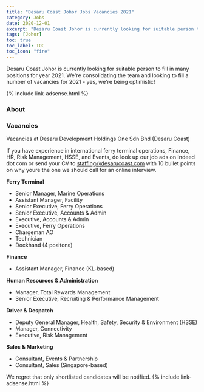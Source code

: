 ```yaml
---
title: "Desaru Coast Johor Jobs Vacancies 2021" 
category: Jobs 
date: 2020-12-01
excerpt: "Desaru Coast Johor is currently looking for suitable person to fill in many positions for year 2021." 
tags: [Johor] 
toc: true 
toc_label: TOC 
toc_icon: "fire" 
--- 
```


<p>Desaru Coast Johor is currently looking for suitable person to fill in many positions for year 2021. We're consolidating the team and looking to fill a number of vacancies for 2021 - yes, we're being optimistic!

</p>{% include link-adsense.html %} 

### About

### Vacancies
Vacancies at Desaru Development Holdings One Sdn Bhd (Desaru Coast)

If you have experience in international ferry terminal operations, Finance, HR, Risk Management, HSSE, and
Events, do look up our job ads on Indeed dot com or send your CV to staffing@desarucoast.com with 10
bullet points on why youre the one we should call for an online interview.

**Ferry Terminal**
- Senior Manager, Marine Operations
- Assistant Manager, Facility
- Senior Executive, Ferry Operations
- Senior Executive, Accounts & Admin
- Executive, Accounts & Admin
- Executive, Ferry Operations
- Chargeman AO
- Technician
- Dockhand (4 positons)

**Finance**
- Assistant Manager, Finance (KL-based)

**Human Resources & Administration**
-  Manager, Total Rewards Management
-  Senior Executive, Recruiting & Performance Management

**Driver & Despatch**
- Deputy General Manager, Health, Safety, Security & Environment (HSSE)
- Manager, Connectivity
- Executive, Risk Management

**Sales & Marketing**
- Consultant, Events & Partnership
- Consultant, Sales (Singapore-based)

We regret that only shortlisted candidates will be notified.
{% include link-adsense.html %} 